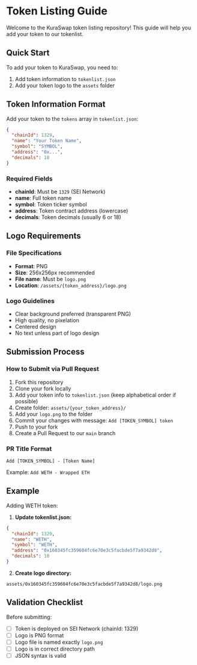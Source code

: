 # Token Listing Guide

Welcome to the KuraSwap token listing repository! This guide will help you add your token to our tokenlist.

## Quick Start

To add your token to KuraSwap, you need to:
1. Add token information to `tokenlist.json`
2. Add your token logo to the `assets` folder

## Token Information Format

Add your token to the `tokens` array in `tokenlist.json`:

```json
{
  "chainId": 1329,
  "name": "Your Token Name",
  "symbol": "SYMBOL",
  "address": "0x...", 
  "decimals": 18
}
```

### Required Fields
- **chainId**: Must be `1329` (SEI Network)
- **name**: Full token name
- **symbol**: Token ticker symbol
- **address**: Token contract address (lowercase)
- **decimals**: Token decimals (usually 6 or 18)

## Logo Requirements

### File Specifications
- **Format**: PNG
- **Size**: 256x256px recommended
- **File name**: Must be `logo.png`
- **Location**: `/assets/{token_address}/logo.png`

### Logo Guidelines
- Clear background preferred (transparent PNG)
- High quality, no pixelation
- Centered design
- No text unless part of logo design

## Submission Process

### How to Submit via Pull Request
1. Fork this repository
2. Clone your fork locally
3. Add your token info to `tokenlist.json` (keep alphabetical order if possible)
4. Create folder: `assets/{your_token_address}/`
5. Add your `logo.png` to the folder
6. Commit your changes with message: `Add [TOKEN_SYMBOL] token`
7. Push to your fork
8. Create a Pull Request to our `main` branch

### PR Title Format
`Add [TOKEN_SYMBOL] - [Token Name]`

Example: `Add WETH - Wrapped ETH`

## Example

Adding WETH token:

1. **Update tokenlist.json:**
```json
{
  "chainId": 1329,
  "name": "WETH",
  "symbol": "WETH",
  "address": "0x160345fc359604fc6e70e3c5facbde5f7a9342d8",
  "decimals": 18
}
```

2. **Create logo directory:**
```
assets/0x160345fc359604fc6e70e3c5facbde5f7a9342d8/logo.png
```

## Validation Checklist

Before submitting:
- [ ] Token is deployed on SEI Network (chainId: 1329)
- [ ] Logo is PNG format
- [ ] Logo file is named exactly `logo.png`
- [ ] Logo is in correct directory path
- [ ] JSON syntax is valid